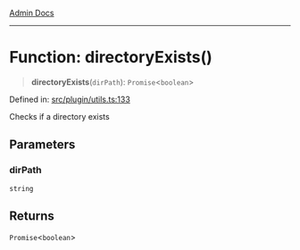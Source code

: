 [Admin Docs](/)

***

# Function: directoryExists()

> **directoryExists**(`dirPath`): `Promise`\<`boolean`\>

Defined in: [src/plugin/utils.ts:133](https://github.com/Sourya07/talawa-api/blob/ead7a48e0174153214ee7311f8b242ee1c1a12ca/src/plugin/utils.ts#L133)

Checks if a directory exists

## Parameters

### dirPath

`string`

## Returns

`Promise`\<`boolean`\>
